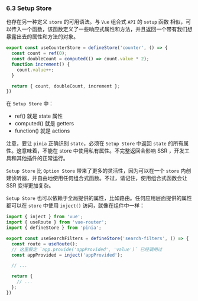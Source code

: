 ### 6.3 Setup Store

也存在另一种定义 `store` 的可用语法。与 `Vue` 组合式 `API` 的 `setup` 函数 相似，可以传入一个函数，该函数定义了一些响应式属性和方法，并且返回一个带有我们想暴露出去的属性和方法的对象。

```js
export const useCounterStore = defineStore('counter', () => {
  const count = ref(0);
  const doubleCount = computed(() => count.value * 2);
  function increment() {
    count.value++;
  }

  return { count, doubleCount, increment };
})
```

在 `Setup Store` 中：

- ref() 就是 state 属性
- computed() 就是 getters
- function() 就是 actions

注意，要让 `pinia` 正确识别 `state`，必须在 `Setup Store` 中返回 `state` 的所有属性。这意味着，不能在 store 中使用私有属性。不完整返回会影响 SSR ，开发工具和其他插件的正常运行。

`Setup Store` 比 `Option Store` 带来了更多的灵活性，因为可以在一个 `store` 内创建侦听器，并自由地使用任何组合式函数。不过，请记住，使用组合式函数会让 SSR 变得更加复杂。

`Setup Store` 也可以依赖于全局提供的属性，比如路由。任何应用层面提供的属性都可以在 `store` 中使用 `inject()` 访问，就像在组件中一样：

```js
import { inject } from 'vue';
import { useRoute } from 'vue-router';
import { defineStore } from 'pinia';

export const useSearchFilters = defineStore('search-filters', () => {
  const route = useRoute();
  // 这里假定 `app.provide('appProvided', 'value')` 已经调用过
  const appProvided = inject('appProvided');

  // ...

  return {
    // ...
  };
})
```
